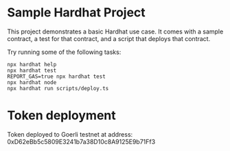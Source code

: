 # Sample Hardhat Project

This project demonstrates a basic Hardhat use case. It comes with a sample contract, a test for that contract, and a script that deploys that contract.

Try running some of the following tasks:

```shell
npx hardhat help
npx hardhat test
REPORT_GAS=true npx hardhat test
npx hardhat node
npx hardhat run scripts/deploy.ts
```

# Token deployment

Token deployed to Goerli testnet at address: 0xD62eBb5c5809E3241b7a38D10c8A9125E9b71Ff3
